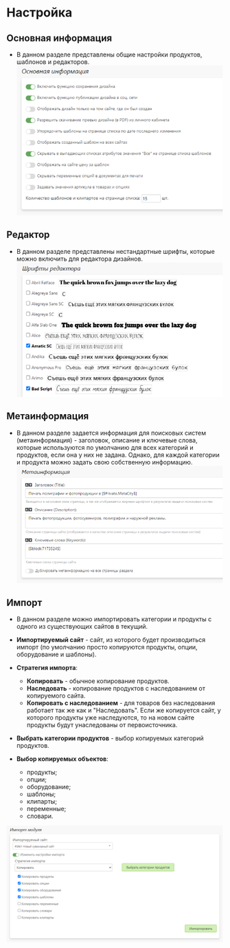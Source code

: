 # Настройка
## Основная информация
* В данном разделе представлены общие настройки продуктов, шаблонов и редакторов.
![](../_media/print/print13.png ':size=50%')

## Редактор
* В данном разделе представлены нестандартные шрифты, которые можно включить для редактора дизайнов.
![](../_media/print/print14.png ':size=50%')

## Метаинформация
* В данном разделе задается информация для поисковых систем (метаинформация) - заголовок, описание и ключевые слова, которые используются по умолчанию для всех категорий и продуктов, если она у них не задана. Однако, для каждой категории и продукта можно задать свою собственную информацию.
![](../_media/print/print15.png ':size=50%')

## Импорт
* В данном разделе можно импортировать категории и продукты с одного из существующих сайтов в текущий.
 
* **Импортируемый сайт** - сайт, из которого будет производиться импорт (по умолчанию просто копируются продукты, опции, оборудование и шаблоны).
 
* **Стратегия импорта**:
    + **Копировать** - обычное копирование продуктов.
    + **Наследовать** - копирование продуктов с наследованием от копируемого сайта.
    + **Копировать с наследованием** - для товаров без наследования работает так же как и "Наследовать". Если же копируется сайт, у которого продукты уже наследуются, то на новом сайте продукты будут унаследованы от первоисточника.
 
* **Выбрать категории продуктов** - выбор копируемых категорий продуктов.
 
* **Выбор копируемых объектов**:
    + продукты;
    + опции;
    + оборудование;
    + шаблоны;
    + клипарты;
    + переменные;
    + словари.

![](../_media/print/print16.png ':size=70%')